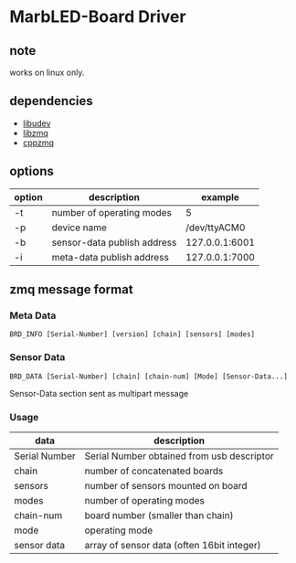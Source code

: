 # MarbLED-Board Driver

## note
works on linux only.

## dependencies

- [libudev](https://www.freedesktop.org/software/systemd/man/libudev.html)
- [libzmq](https://github.com/zeromq/libzmq)
- [cppzmq](https://github.com/zeromq/cppzmq)

## options
  
| option | description                 | example        |
|--------|-----------------------------|----------------|
| -t     | number of operating modes   | 5              |
| -p     | device name                 | /dev/ttyACM0   |
| -b     | sensor-data publish address | 127.0.0.1:6001 |
| -i     | meta-data publish address   | 127.0.0.1:7000 |        

## zmq message format

### Meta Data
```angular2html
BRD_INFO [Serial-Number] [version] [chain] [sensors] [modes]
```

### Sensor Data
```angular2html
BRD_DATA [Serial-Number] [chain] [chain-num] [Mode] [Sensor-Data...]
```  
  
Sensor-Data section sent as multipart message

### Usage  

| data          | description                                |
|---------------|--------------------------------------------|
| Serial Number | Serial Number obtained from usb descriptor |
| chain         | number of concatenated boards              |
| sensors       | number of sensors mounted on board         |
| modes         | number of operating modes                  |
| chain-num     | board number (smaller than chain)          |
| mode          | operating mode                             |
| sensor data   | array of sensor data (often 16bit integer) |